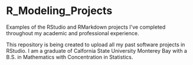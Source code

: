 # R_Modeling_Projects
Examples of the RStudio and RMarkdown projects I've completed throughout my academic and professional experience. 

This repository is being created to upload all my past software projects in RStudio. I am a graduate of Calfornia State University Monterey Bay with a B.S. in Mathematics with Concentration in Statistics. 
